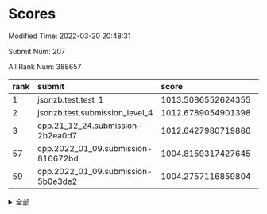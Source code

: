 # Scores

Modified Time: 2022-03-20 20:48:31

Submit Num: 207

All Rank Num: 388657

| rank |               submit               |       score        |       sigma        | pk_num |
| :--- | :--------------------------------- | :----------------- | :----------------- | :----- |
| 1    | jsonzb.test.test_1                 | 1013.5086552624355 | 0.8482446488960349 | 7513   |
| 2    | jsonzb.test.submission_level_4     | 1012.6789054901398 | 0.7917599471572043 | 7512   |
| 3    | cpp.21_12_24.submission-2b2ea0d7   | 1012.6427980719886 | 0.7913289491471299 | 7513   |
| 57   | cpp.2022_01_09.submission-816672bd | 1004.8159317427645 | 0.7239304928814548 | 7509   |
| 59   | cpp.2022_01_09.submission-5b0e3de2 | 1004.2757116859804 | 0.7107879285869395 | 7511   |


<details>
<summary>全部</summary>

| rank |                 submit                 |       score        |       sigma        | pk_num |
| :--- | :------------------------------------- | :----------------- | :----------------- | :----- |
| 1    | jsonzb.test.test_1                     | 1013.5086552624355 | 0.8482446488960349 | 7513   |
| 2    | jsonzb.test.submission_level_4         | 1012.6789054901398 | 0.7917599471572043 | 7512   |
| 3    | cpp.21_12_24.submission-2b2ea0d7       | 1012.6427980719886 | 0.7913289491471299 | 7513   |
| 4    | gobigger.level_3.submission_level_3_2  | 1011.6993256209548 | 0.7708353693873324 | 7509   |
| 5    | gobigger.level_3.submission_level_3_18 | 1011.2601330651662 | 0.7808877055284973 | 7512   |
| 6    | gobigger.level_3.submission_level_3_10 | 1011.2326772489242 | 0.7856477836265946 | 7514   |
| 7    | gobigger.level_3.submission_level_3_45 | 1011.2041125668645 | 0.7597689480366542 | 7509   |
| 8    | gobigger.level_3.submission_level_3_14 | 1011.096498844535  | 0.7901342048418086 | 7511   |
| 9    | gobigger.level_3.submission_level_3_44 | 1011.0653016118151 | 0.775594203114855  | 7512   |
| 10   | gobigger.level_3.submission_level_3_20 | 1010.9383368836607 | 0.7654033193582246 | 7504   |
| 11   | gobigger.level_3.submission_level_3_1  | 1010.9339867652444 | 0.7539427743244724 | 7509   |
| 12   | gobigger.level_3.submission_level_3_33 | 1010.9278738763511 | 0.7573620272867552 | 7513   |
| 13   | gobigger.level_3.submission_level_3_12 | 1010.9161651907496 | 0.7454422191185159 | 7511   |
| 14   | gobigger.level_3.submission_level_3_37 | 1010.8371373173038 | 0.7639413683218417 | 7514   |
| 15   | gobigger.level_3.submission_level_3_25 | 1010.7997093331551 | 0.7841006383665917 | 7511   |
| 16   | gobigger.level_3.submission_level_3_15 | 1010.7031469263948 | 0.7606126979299596 | 7509   |
| 17   | gobigger.level_3.submission_level_3_21 | 1010.6351439337851 | 0.7650556956236297 | 7511   |
| 18   | gobigger.level_3.submission_level_3_6  | 1010.6022007023473 | 0.7673638521314005 | 7513   |
| 19   | gobigger.level_3.submission_level_3_36 | 1010.5703711819868 | 0.7829215943425913 | 7506   |
| 20   | gobigger.level_3.submission_level_3_40 | 1010.5128111702531 | 0.7518007017644678 | 7514   |
| 21   | gobigger.level_3.submission_level_3_13 | 1010.468524190853  | 0.7842474885795191 | 7508   |
| 22   | gobigger.level_3.submission_level_3_35 | 1010.4621744687576 | 0.7507812211406647 | 7511   |
| 23   | gobigger.level_3.submission_level_3_7  | 1010.3373557553749 | 0.7925547289649588 | 7512   |
| 24   | gobigger.level_3.submission_level_3_0  | 1010.2131095874595 | 0.7609353669254374 | 7508   |
| 25   | gobigger.level_3.submission_level_3_34 | 1010.1075048524754 | 0.767402041198925  | 7512   |
| 26   | gobigger.level_3.submission_level_3_24 | 1010.0453197134427 | 0.7841491912691835 | 7512   |
| 27   | gobigger.level_3.submission_level_3_42 | 1010.041756796116  | 0.7571809152542328 | 7509   |
| 28   | gobigger.level_3.submission_level_3_9  | 1010.0230104203847 | 0.7749160561953585 | 7508   |
| 29   | gobigger.level_3.submission_level_3_3  | 1009.9044129185467 | 0.742330695611861  | 7512   |
| 30   | gobigger.level_3.submission_level_3_22 | 1009.862583843855  | 0.7397707698335868 | 7513   |
| 31   | gobigger.level_3.submission_level_3_4  | 1009.8264468131292 | 0.7553995344534626 | 7507   |
| 32   | gobigger.level_3.submission_level_3_23 | 1009.8185321357895 | 0.7589075830099942 | 7511   |
| 33   | gobigger.level_3.submission_level_3_41 | 1009.7761845111814 | 0.7475088269037318 | 7510   |
| 34   | gobigger.level_3.submission_level_3_47 | 1009.7603915122432 | 0.7462314741130169 | 7507   |
| 35   | gobigger.level_3.submission_level_3_31 | 1009.7190138135196 | 0.7566998727461675 | 7511   |
| 36   | gobigger.level_3.submission_level_3_43 | 1009.6906767238418 | 0.748670720579022  | 7506   |
| 37   | gobigger.level_3.submission_level_3_49 | 1009.5930012501029 | 0.7540047919909476 | 7506   |
| 38   | gobigger.level_3.submission_level_3_16 | 1009.5852206900839 | 0.7651414593442475 | 7513   |
| 39   | gobigger.level_3.submission_level_3_30 | 1009.5702108629944 | 0.7413985999901473 | 7511   |
| 40   | gobigger.level_3.submission_level_3_28 | 1009.5678381773176 | 0.7577227305571506 | 7508   |
| 41   | gobigger.level_3.submission_level_3_29 | 1009.4652929980683 | 0.7550292559454336 | 7511   |
| 42   | gobigger.level_3.submission_level_3_26 | 1009.4164151117789 | 0.7561306475845649 | 7513   |
| 43   | gobigger.level_3.submission_level_3_5  | 1009.2941726853823 | 0.7730827044434989 | 7509   |
| 44   | gobigger.level_3.submission_level_3_27 | 1009.2412399373836 | 0.7510585664635124 | 7509   |
| 45   | gobigger.level_3.submission_level_3_46 | 1009.2238860216527 | 0.7461542111438724 | 7509   |
| 46   | gobigger.level_3.submission_level_3_39 | 1009.0688730060303 | 0.7607780242642398 | 7507   |
| 47   | gobigger.level_3.submission_level_3_19 | 1008.9454458782471 | 0.7363440149428472 | 7509   |
| 48   | gobigger.level_3.submission_level_3_11 | 1008.6833418847957 | 0.7574134180368687 | 7512   |
| 49   | gobigger.level_3.submission_level_3_8  | 1008.6566106223597 | 0.7477852514601473 | 7508   |
| 50   | gobigger.level_3.submission_level_3_17 | 1008.5266939145469 | 0.7318636302064349 | 7512   |
| 51   | gobigger.level_3.submission_level_3_32 | 1008.4314736397909 | 0.7519574156809675 | 7514   |
| 52   | gobigger.level_3.submission_level_3_48 | 1008.4049461695939 | 0.7425138596743328 | 7512   |
| 53   | gobigger.level_3.submission_level_3_38 | 1008.1413308586767 | 0.73185293524945   | 7511   |
| 54   | gobigger.level_1.submission_level_1_8  | 1005.1000914976966 | 0.716043400753766  | 7509   |
| 55   | gobigger.level_1.submission_level_1_15 | 1005.0151067519695 | 0.7116302362510426 | 7509   |
| 56   | gobigger.level_1.submission_level_1_19 | 1004.8943467873231 | 0.716988098089478  | 7512   |
| 57   | cpp.2022_01_09.submission-816672bd     | 1004.8159317427645 | 0.7239304928814548 | 7509   |
| 58   | gobigger.level_1.submission_level_1_40 | 1004.379671582915  | 0.7104623537602767 | 7510   |
| 59   | cpp.2022_01_09.submission-5b0e3de2     | 1004.2757116859804 | 0.7107879285869395 | 7511   |
| 60   | gobigger.level_1.submission_level_1_22 | 1004.1922804660405 | 0.7131793182651951 | 7510   |
| 61   | gobigger.level_1.submission_level_1_45 | 1004.0091494289774 | 0.7205167581967664 | 7507   |
| 62   | gobigger.level_1.submission_level_1_0  | 1003.8878642325511 | 0.7177764441315192 | 7510   |
| 63   | gobigger.level_1.submission_level_1_18 | 1003.8626214379912 | 0.7226793345798304 | 7511   |
| 64   | gobigger.level_1.submission_level_1_23 | 1003.8616133955403 | 0.717596559090278  | 7507   |
| 65   | gobigger.level_1.submission_level_1_5  | 1003.7739096432268 | 0.7192017465334395 | 7513   |
| 66   | gobigger.level_1.submission_level_1_11 | 1003.7725688355038 | 0.7297260645183188 | 7513   |
| 67   | gobigger.level_1.submission_level_1_42 | 1003.7531108436303 | 0.7283978038299941 | 7510   |
| 68   | gobigger.level_1.submission_level_1_17 | 1003.7352550857624 | 0.7310248727070656 | 7508   |
| 69   | gobigger.level_1.submission_level_1_46 | 1003.6654791899797 | 0.7204912686252956 | 7512   |
| 70   | gobigger.level_1.submission_level_1_12 | 1003.6052896271196 | 0.7122719989793092 | 7513   |
| 71   | gobigger.level_1.submission_level_1_37 | 1003.5534825715721 | 0.7246789889614003 | 7510   |
| 72   | gobigger.level_1.submission_level_1_36 | 1003.5444053488105 | 0.7133034568730432 | 7513   |
| 73   | gobigger.level_1.submission_level_1_35 | 1003.5359627971818 | 0.719521211894375  | 7511   |
| 74   | gobigger.level_1.submission_level_1_4  | 1003.4275472583269 | 0.7254625366352188 | 7507   |
| 75   | gobigger.level_1.submission_level_1_32 | 1003.3917259837233 | 0.7263033273685393 | 7510   |
| 76   | gobigger.level_1.submission_level_1_14 | 1003.3758047342131 | 0.7137465072388558 | 7513   |
| 77   | gobigger.level_1.submission_level_1_31 | 1003.3623825437106 | 0.728158276424     | 7514   |
| 78   | gobigger.level_1.submission_level_1_28 | 1003.3462076194168 | 0.7187825670513815 | 7513   |
| 79   | gobigger.level_1.submission_level_1_3  | 1003.2802086136827 | 0.723853269820272  | 7513   |
| 80   | gobigger.level_1.submission_level_1_1  | 1003.202283015688  | 0.7110051549923067 | 7509   |
| 81   | gobigger.level_1.submission_level_1_48 | 1003.1935050651053 | 0.711335044190753  | 7505   |
| 82   | gobigger.level_1.submission_level_1_41 | 1003.1515166472934 | 0.7167484049997046 | 7514   |
| 83   | gobigger.level_1.submission_level_1_27 | 1003.1110786175552 | 0.7180384042428472 | 7513   |
| 84   | gobigger.level_1.submission_level_1_43 | 1003.106501255086  | 0.716960753336174  | 7508   |
| 85   | gobigger.level_1.submission_level_1_25 | 1003.0586384743154 | 0.7041566502040669 | 7512   |
| 86   | gobigger.level_1.submission_level_1_47 | 1003.0355383852008 | 0.7184484091868356 | 7512   |
| 87   | gobigger.level_1.submission_level_1_34 | 1002.976081817605  | 0.7196643787807703 | 7506   |
| 88   | gobigger.level_1.submission_level_1_26 | 1002.9059987855766 | 0.7086092753688203 | 7507   |
| 89   | gobigger.level_1.submission_level_1_39 | 1002.8720468723833 | 0.7185897399780481 | 7509   |
| 90   | gobigger.level_1.submission_level_1_2  | 1002.8684346496028 | 0.7155035049069406 | 7510   |
| 91   | gobigger.level_1.submission_level_1_13 | 1002.8674231983249 | 0.7250129886005032 | 7509   |
| 92   | gobigger.level_1.submission_level_1_38 | 1002.849799554532  | 0.7223712647992221 | 7507   |
| 93   | gobigger.level_1.submission_level_1_6  | 1002.842927444625  | 0.7174191984285149 | 7511   |
| 94   | gobigger.level_1.submission_level_1_20 | 1002.8390034719359 | 0.7095392739418932 | 7506   |
| 95   | gobigger.level_1.submission_level_1_7  | 1002.8094690774323 | 0.7171266886683091 | 7513   |
| 96   | gobigger.level_1.submission_level_1_21 | 1002.6769426848434 | 0.720067742042305  | 7510   |
| 97   | gobigger.level_1.submission_level_1_44 | 1002.5786465847449 | 0.7135786371193175 | 7500   |
| 98   | gobigger.level_1.submission_level_1_16 | 1002.5538661342304 | 0.7095631198278369 | 7508   |
| 99   | gobigger.level_1.submission_level_1_30 | 1002.5157168342118 | 0.7184221186482076 | 7509   |
| 100  | gobigger.level_1.submission_level_1_9  | 1002.4588733977704 | 0.7260931801426436 | 7515   |
| 101  | gobigger.level_1.submission_level_1_24 | 1002.4389492310678 | 0.7123782554721236 | 7510   |
| 102  | gobigger.level_1.submission_level_1_10 | 1002.370982127849  | 0.7167504976711794 | 7505   |
| 103  | gobigger.level_1.submission_level_1_49 | 1002.08438099407   | 0.7081448107252045 | 7514   |
| 104  | gobigger.level_1.submission_level_1_29 | 1002.0774995339548 | 0.7142559165815467 | 7510   |
| 105  | gobigger.level_1.submission_level_1_33 | 1002.0096315611926 | 0.7128633398443538 | 7510   |
| 106  | gobigger.random.submission_random_4    | 997.0000118428978  | 0.7163688645065328 | 7514   |
| 107  | gobigger.random.submission_random_30   | 996.9939237100482  | 0.7042184513496963 | 7508   |
| 108  | gobigger.random.submission_random_32   | 996.9268838144486  | 0.6981426959392666 | 7513   |
| 109  | gobigger.random.submission_random_33   | 996.8047530195842  | 0.7118337095322332 | 7509   |
| 110  | gobigger.random.submission_random_45   | 996.794252008549   | 0.7065901363820221 | 7510   |
| 111  | gobigger.random.submission_random_46   | 996.7147969250391  | 0.7016769864547004 | 7510   |
| 112  | gobigger.random.submission_random_9    | 996.7088134652666  | 0.7119317425806067 | 7509   |
| 113  | gobigger.random.submission_random_48   | 996.6697180529364  | 0.7091836529763836 | 7516   |
| 114  | gobigger.random.submission_random_19   | 996.667642393712   | 0.7143002045459181 | 7510   |
| 115  | gobigger.random.submission_random_37   | 996.6350218100766  | 0.7034538422290391 | 7510   |
| 116  | gobigger.random.submission_random_28   | 996.588716632123   | 0.6992808660881871 | 7513   |
| 117  | gobigger.random.submission_random_1    | 996.5445029075673  | 0.7074996222379016 | 7512   |
| 118  | gobigger.random.submission_random_10   | 996.4955188101052  | 0.7100382724187327 | 7514   |
| 119  | gobigger.random.submission_random_3    | 996.4104615027541  | 0.7056910033851216 | 7511   |
| 120  | gobigger.random.submission_random_36   | 996.358305236671   | 0.6994313791169161 | 7510   |
| 121  | gobigger.random.submission_random_14   | 996.3218597374574  | 0.7195591221930864 | 7510   |
| 122  | gobigger.random.submission_random_8    | 996.295114768822   | 0.7121230825641848 | 7511   |
| 123  | gobigger.random.submission_random_18   | 996.155875547679   | 0.7178143060864571 | 7508   |
| 124  | gobigger.random.submission_random_49   | 996.1495596280823  | 0.7136678140503675 | 7508   |
| 125  | gobigger.random.submission_random_20   | 996.114205941779   | 0.6931861683499251 | 7509   |
| 126  | gobigger.random.submission_random_39   | 996.0731851861929  | 0.7085175495715943 | 7511   |
| 127  | gobigger.random.submission_random_7    | 996.0436473304622  | 0.6997124825153874 | 7511   |
| 128  | gobigger.random.submission_random_17   | 995.9864515801455  | 0.7090678340757886 | 7510   |
| 129  | gobigger.random.submission_random_26   | 995.9519004754505  | 0.7107054178549951 | 7506   |
| 130  | gobigger.random.submission_random_42   | 995.9518415962248  | 0.7129385101087443 | 7510   |
| 131  | gobigger.random.submission_random_22   | 995.9510521549297  | 0.7148994046132828 | 7511   |
| 132  | gobigger.random.submission_random_11   | 995.9340665363678  | 0.7137759284470855 | 7512   |
| 133  | gobigger.random.submission_random_41   | 995.8954549671569  | 0.7080285242847043 | 7510   |
| 134  | gobigger.random.submission_random_25   | 995.8936175183106  | 0.7090175924856923 | 7504   |
| 135  | gobigger.random.submission_random_43   | 995.8898024187044  | 0.7083888988921156 | 7512   |
| 136  | gobigger.random.submission_random_27   | 995.8531906878942  | 0.7127751495267803 | 7505   |
| 137  | gobigger.random.submission_random_44   | 995.8321361714115  | 0.7009410490054253 | 7512   |
| 138  | gobigger.random.submission_random_38   | 995.8231134157705  | 0.7058113047444681 | 7507   |
| 139  | gobigger.random.submission_random_5    | 995.7520174705787  | 0.7188593745972297 | 7512   |
| 140  | gobigger.random.submission_random_13   | 995.7318966723637  | 0.700257903246822  | 7511   |
| 141  | gobigger.random.submission_random_40   | 995.7148341107235  | 0.7025229200419096 | 7510   |
| 142  | gobigger.random.submission_random_2    | 995.7147486352516  | 0.7169807256415357 | 7509   |
| 143  | gobigger.random.submission_random_12   | 995.6643248722811  | 0.7183568435436384 | 7512   |
| 144  | gobigger.random.submission_random_29   | 995.592814396149   | 0.7213745770518486 | 7510   |
| 145  | gobigger.random.submission_random_16   | 995.5782101689772  | 0.713212852889701  | 7515   |
| 146  | gobigger.random.submission_random_31   | 995.5663838435719  | 0.7090281199541999 | 7510   |
| 147  | gobigger.random.submission_random_6    | 995.5577382356324  | 0.7123876950520426 | 7503   |
| 148  | gobigger.random.submission_random_23   | 995.4915610858159  | 0.7193514329786368 | 7513   |
| 149  | gobigger.random.submission_random_0    | 995.4846514300573  | 0.7181001147833646 | 7513   |
| 150  | gobigger.random.submission_random_47   | 995.4619876339531  | 0.723471368284018  | 7514   |
| 151  | gobigger.random.submission_random_15   | 995.4239953575486  | 0.7124571534455217 | 7507   |
| 152  | gobigger.random.submission_random_21   | 995.4092779257613  | 0.7255665999460108 | 7506   |
| 153  | gobigger.random.submission_random_34   | 995.2948815633084  | 0.7190788027442802 | 7509   |
| 154  | gobigger.random.submission_random_24   | 995.1340300121856  | 0.7064926910544781 | 7507   |
| 155  | gobigger.random.submission_random_35   | 994.9096512775427  | 0.7256874180805128 | 7514   |
| 156  | gobigger.level_2.submission_level_2_30 | 993.9259132506756  | 0.7246443397573323 | 7510   |
| 157  | gobigger.level_2.submission_level_2_26 | 993.8122308656544  | 0.7335220791194685 | 7508   |
| 158  | gobigger.level_2.submission_level_2_37 | 993.7036242001452  | 0.7388561051428774 | 7510   |
| 159  | gobigger.level_2.submission_level_2_19 | 993.502255735983   | 0.7515225289662083 | 7514   |
| 160  | gobigger.level_2.submission_level_2_11 | 993.4870081081034  | 0.7580782700950032 | 7505   |
| 161  | gobigger.level_2.submission_level_2_10 | 993.3957075034203  | 0.735794875734859  | 7512   |
| 162  | gobigger.level_2.submission_level_2_5  | 993.2460231505369  | 0.71181977165554   | 7507   |
| 163  | gobigger.level_2.submission_level_2_32 | 993.1899933513794  | 0.73557417696181   | 7511   |
| 164  | gobigger.level_2.submission_level_2_27 | 993.1468766129201  | 0.7235945300486543 | 7510   |
| 165  | gobigger.level_2.submission_level_2_1  | 993.1332667954596  | 0.7384560520394507 | 7513   |
| 166  | gobigger.level_2.submission_level_2_44 | 992.8265843850769  | 0.7452479753207742 | 7514   |
| 167  | gobigger.level_2.submission_level_2_22 | 992.8092256670568  | 0.7294206366391046 | 7510   |
| 168  | gobigger.level_2.submission_level_2_38 | 992.7656612510773  | 0.7358826924175733 | 7514   |
| 169  | gobigger.level_2.submission_level_2_13 | 992.7594575014649  | 0.7576626488884695 | 7508   |
| 170  | gobigger.level_2.submission_level_2_3  | 992.5810814215496  | 0.7461290837719836 | 7511   |
| 171  | gobigger.level_2.submission_level_2_31 | 992.5542372942879  | 0.7415795167417887 | 7513   |
| 172  | gobigger.level_2.submission_level_2_17 | 992.5326776215574  | 0.7570378163769687 | 7513   |
| 173  | gobigger.level_2.submission_level_2_41 | 992.5296730902026  | 0.740668825153403  | 7507   |
| 174  | gobigger.level_2.submission_level_2_35 | 992.5029373806833  | 0.7483465433296786 | 7514   |
| 175  | gobigger.level_2.submission_level_2_23 | 992.4925234717898  | 0.7377643400799362 | 7508   |
| 176  | gobigger.level_2.submission_level_2_14 | 992.4729579011446  | 0.7331973431869833 | 7515   |
| 177  | gobigger.level_2.submission_level_2_29 | 992.471830732687   | 0.741673212386027  | 7512   |
| 178  | gobigger.level_2.submission_level_2_18 | 992.343640287999   | 0.7460892569212975 | 7514   |
| 179  | gobigger.level_2.submission_level_2_28 | 992.2437694074591  | 0.7681399294985569 | 7509   |
| 180  | gobigger.level_2.submission_level_2_2  | 992.2325641687252  | 0.737124228104529  | 7510   |
| 181  | gobigger.level_2.submission_level_2_16 | 992.1727331699907  | 0.755303063509465  | 7511   |
| 182  | gobigger.level_2.submission_level_2_39 | 992.1710979081395  | 0.7398156697893628 | 7510   |
| 183  | gobigger.level_2.submission_level_2_47 | 992.1340361125759  | 0.7339025832182009 | 7508   |
| 184  | gobigger.level_2.submission_level_2_45 | 992.0389527871313  | 0.7387019637895004 | 7509   |
| 185  | gobigger.level_2.submission_level_2_6  | 992.0119897969455  | 0.7673608739192014 | 7510   |
| 186  | gobigger.level_2.submission_level_2_21 | 991.9844032769494  | 0.7396180314095233 | 7506   |
| 187  | gobigger.level_2.submission_level_2_46 | 991.9781956034082  | 0.7523734020437279 | 7507   |
| 188  | gobigger.level_2.submission_level_2_42 | 991.969499015983   | 0.7339387853178153 | 7512   |
| 189  | gobigger.level_2.submission_level_2_20 | 991.8847117378199  | 0.7375419681297516 | 7510   |
| 190  | gobigger.level_2.submission_level_2_40 | 991.8170322698861  | 0.7456693457731876 | 7512   |
| 191  | gobigger.level_2.submission_level_2_4  | 991.7239190074845  | 0.7651499543720457 | 7513   |
| 192  | gobigger.level_2.submission_level_2_24 | 991.4436564061788  | 0.7588157664470215 | 7504   |
| 193  | gobigger.level_2.submission_level_2_15 | 991.3993225263172  | 0.7556239770880274 | 7520   |
| 194  | gobigger.level_2.submission_level_2_7  | 991.276547034188   | 0.7516961105697176 | 7511   |
| 195  | gobigger.level_2.submission_level_2_49 | 991.2706976898498  | 0.7439995787463569 | 7513   |
| 196  | gobigger.level_2.submission_level_2_43 | 991.1482604781249  | 0.7594564573836625 | 7509   |
| 197  | gobigger.level_2.submission_level_2_48 | 990.8866246441074  | 0.7764596506296613 | 7513   |
| 198  | gobigger.level_2.submission_level_2_0  | 990.840259598923   | 0.7440701741616083 | 7509   |
| 199  | gobigger.level_2.submission_level_2_9  | 990.6032882164751  | 0.7592676916655162 | 7507   |
| 200  | gobigger.level_2.submission_level_2_33 | 990.5040644508786  | 0.7709758608451588 | 7510   |
| 201  | gobigger.level_2.submission_level_2_34 | 990.2581177163911  | 0.7693659204511778 | 7515   |
| 202  | gobigger.level_2.submission_level_2_12 | 990.1648279662475  | 0.7934227853867473 | 7511   |
| 203  | gobigger.level_2.submission_level_2_36 | 990.1378616117446  | 0.7635744215899195 | 7511   |
| 204  | gobigger.level_2.submission_level_2_25 | 990.0875398992154  | 0.7606396007807777 | 7511   |
| 205  | gobigger.level_2.submission_level_2_8  | 989.2798912926077  | 0.8023253703816067 | 7507   |
| 206  | gobigger.none.submission_none_0        | 975.8655930146365  | 1.493539861692204  | 7508   |
| 207  | gobigger.none.submission_none_1        | 974.1155616089922  | 1.7357479068235258 | 7510   |

</details>